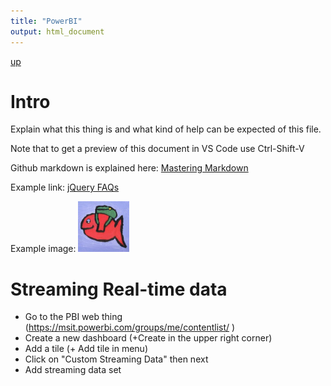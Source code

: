 ```yaml
---
title: "PowerBI"
output: html_document
---
```

[up](https://mikewise2718.github.io/markdowndocs/)

# Intro
Explain what this thing is and what kind of help can be expected of this file.

Note that to get a preview of this document in VS Code use Ctrl-Shift-V

Github markdown is explained here: [Mastering Markdown](https://guides.github.com/features/mastering-markdown/)

Example link: [jQuery FAQs](https://learn.jquery.com/using-jquery-core/faq/)

Example image:
![Red Fish](SmallerFish.png)


# Streaming Real-time data
- Go to the PBI web thing (https://msit.powerbi.com/groups/me/contentlist/ )
- Create a new dashboard (+Create in the upper right corner)
- Add a tile (+ Add tile in menu)
- Click on "Custom Streaming Data" then next
- Add streaming data set